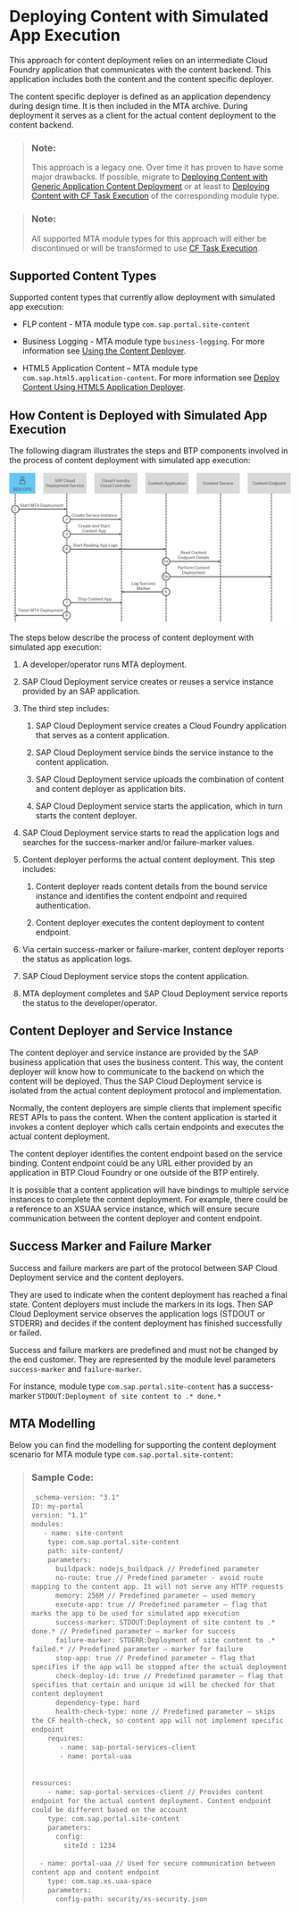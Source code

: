 <!-- loio9454b1ff08484b5d97f9bea20e354db3 -->

# Deploying Content with Simulated App Execution

This approach for content deployment relies on an intermediate Cloud Foundry application that communicates with the content backend. This application includes both the content and the content specific deployer.

The content specific deployer is defined as an application dependency during design time. It is then included in the MTA archive. During deployment it serves as a client for the actual content deployment to the content backend.

> ### Note:  
> This approach is a legacy one. Over time it has proven to have some major drawbacks. If possible, migrate to [Deploying Content with Generic Application Content Deployment](deploying-content-with-generic-application-content-deployment-d3e2319.md) or at least to [Deploying Content with CF Task Execution](deploying-content-with-cf-task-execution-98b1bf5.md) of the corresponding module type.

> ### Note:  
> All supported MTA module types for this approach will either be discontinued or will be transformed to use [CF Task Execution](deploying-content-with-cf-task-execution-98b1bf5.md).



<a name="loio9454b1ff08484b5d97f9bea20e354db3__section_yqk_3mx_wxb"/>

## Supported Content Types

Supported content types that currently allow deployment with simulated app execution:

-   FLP content - MTA module type `com.sap.portal.site-content`

-   Business Logging - MTA module type `business-logging`. For more information see [Using the Content Deployer](https://help.sap.com/docs/SAP_CP_BUS_REUSE_SERVICE_BL/9d9c6578dd284b7491e2b6ceb1395329/626b5511d7924ace8b6ae912e8ff3447.html?locale=en-US).

-   HTML5 Application Content – MTA module type `com.sap.html5.application-content`. For more information see [Deploy Content Using HTML5 Application Deployer](https://help.sap.com/docs/btp/sap-business-technology-platform/deploy-content-using-html5-application-deployer?version=Cloud).




<a name="loio9454b1ff08484b5d97f9bea20e354db3__section_emm_vnx_wxb"/>

## How Content is Deployed with Simulated App Execution

The following diagram illustrates the steps and BTP components involved in the process of content deployment with simulated app execution:

![](images/DeployingContentSimulatedAppExecution_3ef52c7.png)

The steps below describe the process of content deployment with simulated app execution:

1.  A developer/operator runs MTA deployment.

2.  SAP Cloud Deployment service creates or reuses a service instance provided by an SAP application.

3.  The third step includes:

    1.  SAP Cloud Deployment service creates a Cloud Foundry application that serves as a content application.

    2.  SAP Cloud Deployment service binds the service instance to the content application.

    3.  SAP Cloud Deployment service uploads the combination of content and content deployer as application bits.

    4.  SAP Cloud Deployment service starts the application, which in turn starts the content deployer.


4.  SAP Cloud Deployment service starts to read the application logs and searches for the success-marker and/or failure-marker values.

5.  Content deployer performs the actual content deployment. This step includes:

    1.  Content deployer reads content details from the bound service instance and identifies the content endpoint and required authentication.

    2.  Content deployer executes the content deployment to content endpoint.


6.  Via certain success-marker or failure-marker, content deployer reports the status as application logs.

7.  SAP Cloud Deployment service stops the content application.

8.  MTA deployment completes and SAP Cloud Deployment service reports the status to the developer/operator.




<a name="loio9454b1ff08484b5d97f9bea20e354db3__section_alm_qqx_wxb"/>

## Content Deployer and Service Instance

The content deployer and service instance are provided by the SAP business application that uses the business content. This way, the content deployer will know how to communicate to the backend on which the content will be deployed. Thus the SAP Cloud Deployment service is isolated from the actual content deployment protocol and implementation.

Normally, the content deployers are simple clients that implement specific REST APIs to pass the content. When the content application is started it invokes a content deployer which calls certain endpoints and executes the actual content deployment.

The content deployer identifies the content endpoint based on the service binding. Content endpoint could be any URL either provided by an application in BTP Cloud Foundry or one outside of the BTP entirely.

It is possible that a content application will have bindings to multiple service instances to complete the content deployment. For example, there could be a reference to an XSUAA service instance, which will ensure secure communication between the content deployer and content endpoint.



<a name="loio9454b1ff08484b5d97f9bea20e354db3__section_c3c_bsx_wxb"/>

## Success Marker and Failure Marker

Success and failure markers are part of the protocol between SAP Cloud Deployment service and the content deployers.

They are used to indicate when the content deployment has reached a final state. Content deployers must include the markers in its logs. Then SAP Cloud Deployment service observes the application logs \(STDOUT or STDERR\) and decides if the content deployment has finished successfully or failed.

Success and failure markers are predefined and must not be changed by the end customer. They are represented by the module level parameters `success-marker` and `failure-marker`.

For instance, module type `com.sap.portal.site-content` has a success-marker `STDOUT:Deployment of site content to .* done.*`



<a name="loio9454b1ff08484b5d97f9bea20e354db3__section_wzx_m4d_xxb"/>

## MTA Modelling

Below you can find the modelling for supporting the content deployment scenario for MTA module type `com.sap.portal.site-content`:

> ### Sample Code:  
> ```
> _schema-version: "3.1" 
> ID: my-portal 
> version: "1.1" 
> modules: 
>    - name: site-content 
>     type: com.sap.portal.site-content 
>     path: site-content/ 
>     parameters: 
>       buildpack: nodejs_buildpack // Predefined parameter 
>       no-route: true // Predefined parameter - avoid route mapping to the content app. It will not serve any HTTP requests 
>       memory: 256M // Predefined parameter – used memory 
>       execute-app: true // Predefined parameter – flag that marks the app to be used for simulated app execution 
>       success-marker: STDOUT:Deployment of site content to .* done.* // Predefined parameter – marker for success 
>       failure-marker: STDERR:Deployment of site content to .* failed.* // Predefined parameter – marker for failure 
>       stop-app: true // Predefined parameter – flag that specifies if the app will be stopped after the actual deployment 
>       check-deploy-id: true // Predefined parameter – flag that specifies that certain and unique id will be checked for that content deployment 
>       dependency-type: hard 
>       health-check-type: none // Predefined parameter – skips the CF health-check, so content app will not implement specific endpoint 
>     requires: 
>        - name: sap-portal-services-client 
>        - name: portal-uaa 
>  
>  
> resources: 
>     - name: sap-portal-services-client // Provides content endpoint for the actual content deployment. Content endpoint could be different based on the account 
>     type: com.sap.portal.site-content 
>     parameters: 
>       config: 
>         siteId : 1234 
>  
>   - name: portal-uaa // Used for secure communication between content app and content endpoint 
>     type: com.sap.xs.uaa-space 
>     parameters: 
>       config-path: security/xs-security.json
> 
> ```

